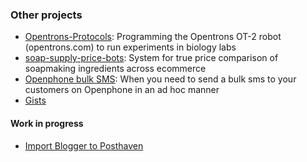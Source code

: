 ### Other projects

* [Opentrons-Protocols](https://github.com/Russell-Tran/Opentrons-Protocols): Programming the Opentrons OT-2 robot (opentrons.com) to run experiments in biology labs
* [soap-supply-price-bots](https://github.com/Russell-Tran/soap-supply-price-bots): System for true price comparison of soapmaking ingredients across ecommerce
* [Openphone bulk SMS](https://github.com/Russell-Tran/openphone-bulk-sms/tree/main): When you need to send a bulk sms to your customers on Openphone in an ad hoc manner
* [Gists](https://gist.github.com/Russell-Tran)

#### Work in progress
* [Import Blogger to Posthaven](https://github.com/Russell-Tran/import-blogger-to-posthaven)

